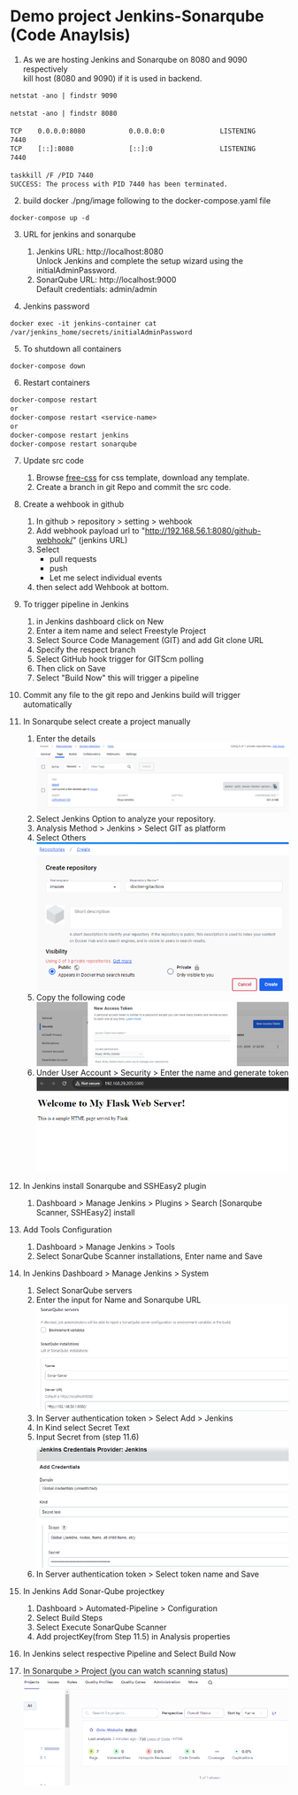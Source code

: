 # Demo project Jenkins-Sonarqube (Code Anaylsis)

1. As we are hosting Jenkins and Sonarqube on 8080 and 9090 respectively  
kill host (8080 and 9090)  if it is used in backend.

```shell
netstat -ano | findstr 9090 

netstat -ano | findstr 8080  

TCP    0.0.0.0:8080           0.0.0.0:0              LISTENING       7440  
TCP    [::]:8080              [::]:0                 LISTENING       7440  

taskkill /F /PID 7440
SUCCESS: The process with PID 7440 has been terminated.
```

2. build docker ./png/image following to the docker-compose.yaml file
```shell 
docker-compose up -d
```

3. URL for jenkins and sonarqube
   1. Jenkins URL: http://localhost:8080  
   Unlock Jenkins and complete the setup wizard using the initialAdminPassword.
   2. SonarQube URL: http://localhost:9000  
   Default credentials: admin/admin

4. Jenkins password
```shell
docker exec -it jenkins-container cat /var/jenkins_home/secrets/initialAdminPassword
```

5. To shutdown all containers
```shell
docker-compose down
```

6. Restart containers
```shell
docker-compose restart
or 
docker-compose restart <service-name>
or
docker-compose restart jenkins
docker-compose restart sonarqube
```

7. Update src code
   1. Browse [free-css](https://www.free-css.com/free-css-templates)  for css template, download any template.
   2. Create a branch in git Repo and commit the src code.

8. Create a wehbook in github
   1. In github > repository > setting > wehbook
   2. Add webhook payload url to "http://192.168.56.1:8080/github-webhook/" (jenkins URL)
   3. Select
      * pull requests
      * push
      * Let me select individual events
   4. then select add Wehbook at bottom.

9. To trigger pipeline in Jenkins
   1. in Jenkins dashboard click on New
   2. Enter a item name and select Freestyle Project
   3. Select Source Code Management (GIT) and add Git clone URL
   4. Specify the respect branch
   5. Select GitHub hook trigger for GITScm polling
   6. Then click on Save
   7. Select "Build Now" this will trigger a pipeline

10. Commit any file to the git repo and Jenkins build will trigger automatically

11. In Sonarqube select create a project manually
    1. Enter the details  
    ![Alt text](./png/image.png)
    2. Select Jenkins Option to analyze your repository.
    3. Analysis Method > Jenkins > Select GIT as platform
    4. Select Others  
    ![Alt text](./png/image-1.png)
    5. Copy the following code
    ![Alt text](./png/image-2.png)
    6. Under User Account > Security > Enter the name and generate token
    ![Alt text](./png/image-4.png)

12. In Jenkins install Sonarqube and SSHEasy2 plugin  
    1. Dashboard > Manage Jenkins > Plugins > Search [Sonarqube Scanner, SSHEasy2] install

13. Add Tools Configuration  
    1. Dashboard > Manage Jenkins > Tools
    2. Select SonarQube Scanner installations, Enter name and Save

14. In Jenkins Dashboard > Manage Jenkins > System
    1. Select SonarQube servers
    2. Enter the input for Name and Sonarqube URL
    ![Alt text](./png/image-5.png)
    3. In Server authentication token > Select Add > Jenkins
    4. In Kind select Secret Text
    5. Input Secret from (step 11.6)
    ![Alt text](./png/image-6.png)
    6. In Server authentication token > Select token name and Save

15. In Jenkins Add Sonar-Qube projectkey
    1. Dashboard > Automated-Pipeline > Configuration
    2. Select Build Steps
    3. Select Execute SonarQube Scanner
    4. Add projectKey(from Step 11.5) in Analysis properties

16. In Jenkins select respective Pipeline and Select Build Now

17. In Sonarqube > Project (you can watch scanning status)
![Alt text](./png/image-7.png)

